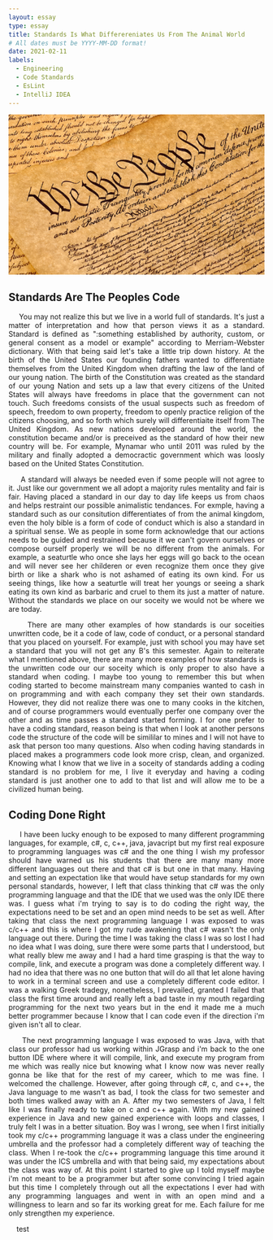 ```yaml
---
layout: essay
type: essay
title: Standards Is What Differereniates Us From The Animal World
# All dates must be YYYY-MM-DD format!
date: 2021-02-11
labels:
  - Engineering
  - Code Standards
  - EsLint
  - IntelliJ IDEA
---
```


<img class="ui xlarge image" src="../images/Constitution.png" width="1000">

## Standards Are The Peoples Code
<p align="justify">
&nbsp;&nbsp;&nbsp;&nbsp; You may not realize this but we live in a world full of standards. It's just a matter of interpretation and how that person views it as a standard. Standard is defined as ":something established by authority, custom, or general consent as a model or example" according to Merriam-Webster dictionary. With that being said let's take a little trip down history. At the birth of the United States our founding fathers wanted to differentiate themselves from the United Kingdom when drafting the law of the land of our young nation. The birth of the Constitution was created as the standard of our young Nation and sets up a law that every citizens of the United States will always have freedoms in place that the government can not touch. Such freedoms consists of the usual suspects such as freedom of speech, freedom to own property, freedom to openly practice religion of the citizens choosing, and so forth which surely will differentiaite itself from The United Kingdom. As new nations developed around the world, the constitution became and/or is preceived as the standard of how their new country will be. For example, Mynamar who until 2011 was ruled by the military and finally adopted a democractic government which was loosly based on the United States Constitution.<br /></p>
<p align="justify">
&nbsp;&nbsp;&nbsp;&nbsp; A standard will always be needed even if some people will not agree to it. Just like our government we all adopt a majority rules mentality and fair is fair. Having placed a standard in our day to day life keeps us from chaos and helps restraint our possible animalistic tendances. For exmple, having a standard such as our consitution differentiates of from the animal kingdom, even the holy bible is a form of code of conduct which is also a standard in a spiritual sense. We as people in some form acknowledge that our actions needs to be guided and restrained because it we can't govern ourselves or compose ourself properly we will be no different from the animals. For example, a seaturtle who once she lays her eggs will go back to the ocean and will never see her childeren or even recognize them once they give birth or like a shark who is not ashamed of eating its own kind. For us seeing things, like how a seaturtle will treat her youngs or seeing a shark eating its own kind as barbaric and cruel to them its just a matter of nature. Without the standards we place on our soceity we would not be where we are today.<br /></p>
<p align="justify">
&nbsp;&nbsp;&nbsp;&nbsp; There are many other examples of how standards is our soceities unwritten code, be it a code of law, code of conduct, or a personal standard that you placed on yourself. For example, just with school you may have set a standard that you will not get any B's this semester. Again to reiterate what I mentioned above, there are many more examples of how standards is the unwritten code our our soceity which is only proper to also have a standard when coding. I maybe too young to remember this but when coding started to become mainstream many companies wanted to cash in on programming and with each company they set their own standards. However, they did not realize there was one to many cooks in the kitchen, and of course programmers would eventually perfer one company over the other and as time passes a standard started forming. I for one prefer to have a coding standard, reason being is that when I look at another persons code the structure of the code will be simililar to mines and I will not have to ask that person too many questions. Also when coding having standards in placed makes a programmers code look more crisp, clean, and organized. Knowing what I know that we live in a soceity of standards adding a coding standard is no problem for me, I live it everyday and having a coding standard is just another one to add to that list and will allow me to be a civilized human being.<br /></p>

## Coding Done Right
<p align="justify">
&nbsp;&nbsp;&nbsp;&nbsp; I have been lucky enough to be exposed to many different programming languages, for example, c#, c, c++, java, javacript but my first real exposure to programming languages was c# and the one thing I wish my professor should have warned us his students that there are many many more different languages out there and that c# is but one in that many. Having and setting an expectation like that would have setup standards for my own personal standards, however, I left that class thinking that c# was the only programming language and that the IDE that we used was the only IDE there was. I guess what i'm trying to say is to do coding the right way, the expectations need to be set and an open mind needs to be set as well. After taking that class the next programming language I was exposed to was c/c++ and this is where I got my rude awakening that c# wasn't the only language out there. During the time I was taking the class I was so lost I had no idea what I was doing, sure there were some parts that I understood, but what really blew me away and I had a hard time grasping is that the way to compile, link, and execute a program was done a completely different way. I had no idea that there was no one button that will do all that let alone having to work in a terminal screen and use a completely different code editor. I was a walking Greek tradegy, nonetheless, I prevailed, granted I failed that class the first time around and really left a bad taste in my mouth regarding programming for the next two years but in the end it made me a much better programmer because I know that I can code even if the direction i'm given isn't all to clear.<br /></p>
<p align="justify">
&nbsp;&nbsp;&nbsp;&nbsp; The next programming language I was exposed to was Java, with that class our professor had us working within JGrasp and i'm back to the one button IDE where where it will compile, link, and execute my program from me which was really nice but knowing what I know now was never really gonna be like that for the rest of my career, which to me was fine. I welcomed the challenge. However, after going through c#, c, and c++, the Java language to me wasn't as bad, I took the class for two semester and both times walked away with an A. After my two semesters of Java, I felt like I was finally ready to take on c and c++ again. With my new gained experience in Java and new gained experience with loops and classes, I truly felt I was in a better situation. Boy was I wrong, see when I first initially took my c/c++ programming language it was a class under the engineering umbrella and the professor had a completely different way of teaching the class. When I re-took the c/c++ programming language this time around it was under the ICS umbrella and with that being said, my expectations about the class was way of. At this point I started to give up I told myself maybe i'm not meant to be a programmer but after some convincing I tried again but this time I completely through out all the expectations I ever had with any programming languages and went in with an open mind and a willingness to learn and so far its working great for me. Each failure for me only strengthen my experience.<br /></p>
<p align="justify">
&nbsp;&nbsp;&nbsp;&nbsp;test
<br /></p>
